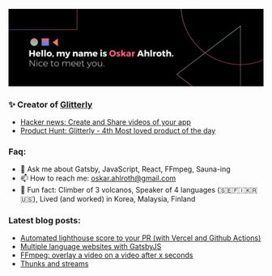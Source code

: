 ![welcome banner](https://raw.githubusercontent.com/OskarAhl/OskarAhl/master/banner.png)

### ✨ Creator of [Glitterly](https://glitterly.app/)
- [Hacker news: Create and Share videos of your app](https://news.ycombinator.com/item?id=24017261)
- [Product Hunt: Glitterly - 4th Most loved product of the day](https://www.producthunt.com/posts/glitterly)

### Faq:
- 💬 Ask me about Gatsby, JavaScript, React, FFmpeg, Sauna-ing
- 📫 How to reach me: oskar.ahlroth@gmail.com
- 🚀 Fun fact: Climber of 3 volcanos, Speaker of 4 languages (🇸🇪🇫🇮🇰🇷🇺🇸), Lived (and worked) in Korea, Malaysia, Finland

### Latest blog posts:
- [Automated lighthouse score to your PR (with Vercel and Github Actions)](https://dev.to/oskarahl/automated-lighthouse-score-on-your-pr-with-vercel-and-github-actions-2ng2)
- [Multiple language websites with GatsbyJS](https://medium.com/better-programming/multiple-language-websites-with-gatsbyjs-b4985746b9eb)
- [FFmpeg: overlay a video on a video after x seconds](https://dev.to/oskarahl/ffmpeg-overlay-a-video-on-a-video-after-x-seconds-4fc9)
- [Thunks and streams](https://www.bitecodingbits.com/laziness-thunks-and-streams/)

